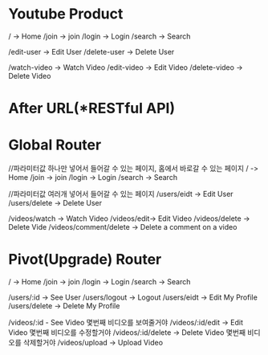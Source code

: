 # Youtube Product

/ -> Home
/join -> join
/login -> Login
/search -> Search

/edit-user -> Edit User
/delete-user -> Delete User

/watch-video -> Watch Video
/edit-video -> Edit Video
/delete-video -> Delete Video

# After URL(\*RESTful API)

# Global Router

//파라미터값 하나만 넣어서 들어갈 수 있는 페이지, 홈에서 바로갈 수 있는 페이지
/ -> Home
/join -> join
/login -> Login
/search -> Search

//파라미터값 여러개 넣어서 들어갈 수 있는 페이지
/users/eidt -> Edit User
/users/delete -> Delete User

/videos/watch -> Watch Video
/videos/edit-> Edit Video
/videos/delete -> Delete Vide
/videos/comment/delete -> Delete a comment on a video

# Pivot(Upgrade) Router

/ -> Home
/join -> join
/login -> Login
/search -> Search

/users/:id -> See User
/users/logout -> Logout
/users/eidt -> Edit My Profile
/users/delete -> Delete My Profile

/videos/:id - See Video 몇번째 비디오를 보여줄거야
/videos/:id/edit -> Edit Video 몇번째 비디오를 수정할거야
/videos/:id/delete -> Delete Video 몇번째 비디오를 삭제할거야
/videos/upload -> Upload Video
